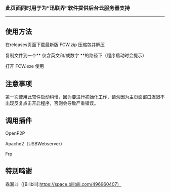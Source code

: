 
### 此页面同时用于为“迅联界”软件提供后台云服务器支持

--- 
## 使用方法
在releases页面下载最新版 FCW.zip 压缩包并解压

复制文件到一个** 仅含英文和/或数字 **的路径下（程序启动时会提示）

打开 FCW.exe 使用

## 注意事项
第一次使用此软件启动稍慢，因为要进行初始化工作，请勿因为主页面窗口迟迟不出现反复点击开启程序，否则会导致严重错误。

## 调用插件
OpenP2P

Apache2（USBWebserver）

Frp

## 特别鸣谢
乖漏斗（[Bilibili]:https://space.bilibili.com/496960407）
